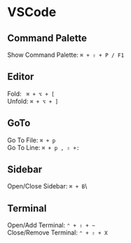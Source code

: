 # VSCode

## Command Palette

Show Command Palette: `⌘ + ⇧ + P / F1`

## Editor

Fold: ` ⌘ + ⌥ + [`\
Unfold: `⌘ + ⌥ + ]`

## GoTo

Go To File: `⌘ + p`\
Go To Line: `⌘ + p , ⇧ +:`

## Sidebar

Open/Close Sidebar: `⌘ + B`\

## Terminal

Open/Add Terminal: `⌃ + ⇧ + ~`\
Close/Remove Terminal: `⌃ + ⇧ + X`
